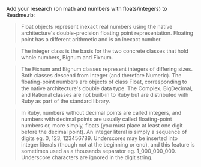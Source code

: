 Add your research (on math and numbers with floats/integers) to Readme.rb:

> Float objects represent inexact real numbers using the native architecture's double-precision floating point representation.
Floating point has a different arithmetic and is an inexact number.

> The integer class is the basis for the two concrete classes that hold whole numbers, Bignum and Fixnum.

> The Fixnum and Bignum classes represent integers of differing sizes. Both classes descend from Integer (and therefore Numeric). The floating-point numbers are objects of class Float, corresponding to the native architecture's double data type. The Complex, BigDecimal, and Rational classes are not built-in to Ruby but are distributed with Ruby as part of the standard library.

> In Ruby, numbers without decimal points are called integers, and numbers with decimal points are usually called floating-point numbers or, more simply, floats (you must place at least one digit before the decimal point). An integer literal is simply a sequence of digits eg. 0, 123, 123456789. Underscores may be inserted into integer literals (though not at the beginning or end), and this feature is sometimes used as a thousands separator eg. 1_000_000_000. Underscore characters are ignored in the digit string.
